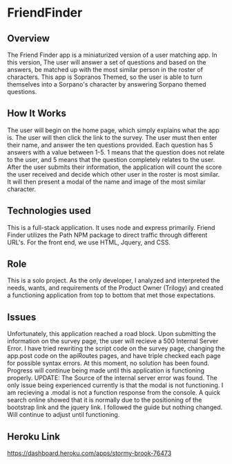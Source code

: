 # FriendFinder
## Overview
The Friend Finder app is a miniaturized version of a user matching app. In this version, The user will answer a set of questions and based on the answers, be matched up with the most similar person in the roster of characters. This app is Sopranos Themed, so the user is able to turn themselves into a Sorpano's character by answering Sorpano themed questions.
## How It Works
The user will begin on the home page, which simply explains what the app is. The user will then click the link to the survey. The user must then enter their name, and answer the ten questions provided. Each question has 5 answers with a value between 1-5. 1 means that the question does not relate to the user, and 5 means that the question completely relates to the user. After the user submits their information, the application will count the score the user received and decide which other user in the roster is most similar. It will then present a modal of the name and image of the most similar character.
## Technologies used
This is a full-stack application. It uses node and express primarily. Friend Finder utilizes the Path NPM package to direct traffic through different URL's. For the front end, we use HTML, Jquery, and CSS.
## Role
This is a solo project. As the only developer, I analyzed and interpreted the needs, wants, and requirements of the Product Owner (Trilogy) and created a functioning application from top to bottom that met those expectations.
## Issues
Unfortunately, this application reached a road block. Upon submitting the information on the survey page, the user will recieve a 500 Internal Server Error. I have tried rewriting the script code on the survey page, changing the app.post code on the apiRoutes pages, and have triple checked each page for possible syntax errors. At this moment, no solution has been found. Progress will continue being made until this application is functioning properly.
UPDATE: The Source of the internal server error was found. The only issue being experienced currently is that the modal is not functioning. I am recieving a .modal is not a function response from the console. A quick search online showed that it is normally due to the positioning of the bootstrap link and the jquery link. I followed the guide but nothing changed. Will continue to adjust until functioning.
## Heroku Link
https://dashboard.heroku.com/apps/stormy-brook-76473
